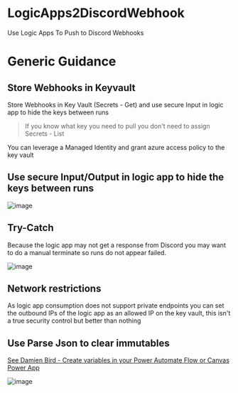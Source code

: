 # LogicApps2DiscordWebhook
Use Logic Apps To Push to Discord Webhooks


# Generic Guidance

## Store Webhooks in Keyvault  

Store Webhooks in Key Vault (Secrets - Get) and use secure Input in logic app to hide the keys between runs 
> If you know what key you need to pull you don't need to assign Secrets - List

You can leverage a Managed Identity and grant azure access policy to the key vault

## Use secure Input/Output in logic app to hide the keys between runs 
![image](https://github.com/user-attachments/assets/669c260c-ef79-4eb8-8f07-9322b07e7863)

## Try-Catch

Because the logic app may not get a response from Discord you may want to do a manual terminate so runs do not appear failed.  

![image](https://github.com/user-attachments/assets/28c61c09-c91e-443c-a198-7e83179f6aa7)

## Network restrictions

As logic app consumption does not support private endpoints you can set the outbound IPs of the logic app as an allowed IP on the key vault, this isn't a true security control but better than nothing

## Use Parse Json to clear immutables  

[See Damien Bird - Create variables in your Power Automate Flow or Canvas Power App](https://youtu.be/_YiKCWl_kf0?t=483)  

![image](https://github.com/user-attachments/assets/b3483c43-3198-4220-a3a9-c3467d9eef68)

